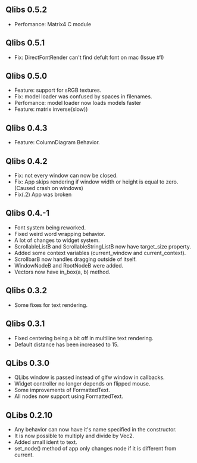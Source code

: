 ## Qlibs 0.5.2
 - Perfomance: Matrix4 C module
 

## Qlibs 0.5.1
 - Fix: DirectFontRender can't find defult font on mac (Issue #1)

## Qlibs 0.5.0
 - Feature: support for sRGB textures.
 - Fix: model loader was confused by spaces in filenames.
 - Perfomance: model loader now loads models faster
 - Feature: matrix inverse(slow))

## Qlibs 0.4.3
 - Feature: ColumnDiagram Behavior.

## Qlibs 0.4.2
 - Fix: not every window can now be closed.
 - Fix: App skips rendering if window width or height is equal to zero. (Caused crash on windows)
 - Fix(.2) App was broken

## Qlibs 0.4.-1
 - Font system being reworked.
 - Fixed weird word wrapping behavior.
 - A lot of changes to widget system.
 - ScrollableListB and ScrollableStringListB now have target_size property.
 - Added some context variables (current_window and current_context).
 - ScrollbarB now handles dragging outside of itself. 
 - WindowNodeB and RootNodeB were added.
 - Vectors now have in_box(a, b) method.

## Qlibs 0.3.2
 - Some fixes for text rendering.

## Qlibs 0.3.1
 - Fixed centering being a bit off in multiline text rendering.
 - Default distance has been increased to 15.

## QLibs 0.3.0
 - QLibs window is passed instead of glfw window in callbacks.
 - Widget controller no longer depends on flipped mouse.
 - Some improvements of FormattedText.
 - All nodes now support using FormattedText.

## QLibs 0.2.10
 - Any behavior can now have it's name specified in the constructor.
 - It is now possible to multiply and divide by Vec2.
 - Added small ident to text.
 - set_node() method of app only changes node if it is different from current.
 
